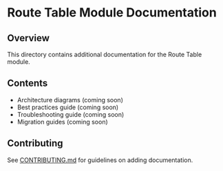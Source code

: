 # Route Table Module Documentation

## Overview

This directory contains additional documentation for the Route Table module.

## Contents

- Architecture diagrams (coming soon)
- Best practices guide (coming soon)
- Troubleshooting guide (coming soon)
- Migration guides (coming soon)

## Contributing

See [CONTRIBUTING.md](../CONTRIBUTING.md) for guidelines on adding documentation.
